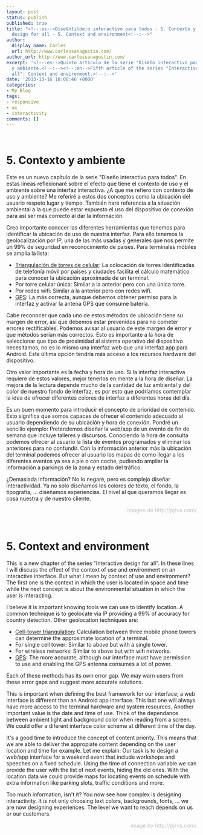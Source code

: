 ```yaml
---
layout: post
status: publish
published: true
title: "<!--:es-->Dise&ntilde;o interactivo para todos - 5. Contexto y ambiente<!--:--><!--:en-->Interactive
  design for all - 5. Context and environment<!--:-->"
author:
  display_name: Carles
  url: http://www.carlessanagustin.com/
author_url: http://www.carlessanagustin.com/
excerpt: '<!--:es-->Quinto artículo de la serie "Diseño interactivo para todos": Contexto
  y ambiente.<!--:--><!--:en-->Fifth article of the series "Interactive design for
  all": Context and environment.<!--:-->'
date: '2013-10-16 18:00:46 +0000'
categories:
- My Blog
tags:
- responsive
- ux
- interactivity
comments: []
---
```

<p><!--:es--><br />
<h1>5. Contexto y ambiente</h1>
<p>Este es un nuevo cap&iacute;tulo de la serie "Dise&ntilde;o interactivo para todos". En estas l&iacute;neas reflexionar&eacute; sobre el efecto que tiene el contexto de uso y el ambiente sobre una interfaz interactiva. &iquest;A que me refiero con contexto de uso y ambiente? Me referir&eacute; a estos dos conceptos como la ubicaci&oacute;n del usuario respeto lugar y tiempo. Tambi&eacute;n har&eacute; referencia a la situaci&oacute;n ambiental a la que puede estar expuesto el uso del dispositivo de conexi&oacute;n para as&iacute; ser m&aacute;s correcto al dar la informaci&oacute;n.</p>
<p>Creo importante conocer las diferentes herramientas que tenemos para identificar la ubicaci&oacute;n de uso de nuestra interfaz. Para ello tenemos la geolocalizaci&oacute;n por IP, una de las m&aacute;s usadas y generales que nos permite un 99% de seguridad en reconocimiento de paises. Para terminales m&oacute;biles se amplia la lista:</p>
<ul>
<li><a title="Locating Mobile Phones through Pinging and Triangulation" href="http://pursuitmag.com/locating-mobile-phones-through-pinging-and-triangulation/" target="_blank">Triangulaci&oacute;n de torres de celular</a>: La colocaci&oacute;n de torres identificadas de telefon&iacute;a m&oacute;vil por pa&iacute;ses y ciudades facilita el c&aacute;lculo matem&aacute;tico para conocer la ubicaci&oacute;n aproximada de un terminal.</li>
<li>Por torre celular &uacute;nica: Similar a la anterior pero con una &uacute;nica torre.</li>
<li>Por redes wifi: Similar a la anterior pero con redes wifi.</li>
<li><a title="GPS" href="http://es.wikipedia.org/wiki/Sistema_de_posicionamiento_global" target="_blank">GPS</a>: La m&aacute;s correcta, aunque debemos obtener permiso para la interfaz y activar la antena GPS que consume bater&iacute;a.</li>
</ul>
<p>Cabe reconocer que cada uno de estos m&eacute;todos de ubicaci&oacute;n tiene su margen de error, as&iacute; que debemos estar prevenidos para no cometer errores rectificables. Podemos avisar al usuario de este margen de error y que m&eacute;todos serian m&aacute;s correctos. Esto es importante a la hora de seleccionar que tipo de proximidad al sistema operativo del dispositivo necesitamos; no es lo mismo una interfaz web que una interfaz app para Android. Esta &uacute;ltima opci&oacute;n tendr&iacute;a m&aacute;s acceso a los recursos hardware del dispositivo.</p>
<p>Otro valor importante es la fecha y hora de uso. Si la interfaz interactiva requiere de estos valores, mejor tenerlos en mente a la hora de dise&ntilde;ar. La mejora de la lectura depende mucho de la cantidad de luz ambiental y del color de nuestro fondo de interfaz, es por esto que podr&iacute;amos contemplar la idea de ofrecer diferentes colores de interfaz a diferentes horas del d&iacute;a.</p>
<p>Es un buen momento para introducir el concepto de prioridad de contenido. Esto significa que somos capaces de ofrecer el contenido adecuado al usuario dependiendo de su ubicaci&oacute;n y hora de conexi&oacute;n. Pondr&eacute; un sencillo ejemplo: Pretendemos dise&ntilde;ar la web/app de un evento de fin de semana que incluye talleres y discursos. Conociendo la hora de consulta podemos ofrecer al usuario la lista de eventos programados y eliminar los anteriores para no confundir. Con la informaci&oacute;n anterior m&aacute;s la ubicaci&oacute;n del terminal podemos ofrecer al usuario los mapas de como llegar a los diferentes eventos ya sea a pie o con coche, pudiendo ampliar la informaci&oacute;n a parkings de la zona y estado del tr&aacute;fico.</p>
<p>&iquest;Demasiada informaci&oacute;n? No lo negar&eacute;, pero es complejo dise&ntilde;ar interactividad. Ya no solo dise&ntilde;amos los colores de texto, el fondo, la tipograf&iacute;a, ... dise&ntilde;amos experiencias. El nivel al que queramos llegar es cosa nuestra y de nuestro cliente.</p>
<p style="text-align: right;"><span style="color: #c0c0c0;">imagen de http://pjrvs.com/</span></p>
<p><!--:--><!--:en--><br />
<h1>5. Context and environment</h1>
<p>This is a new chapter of the series "Interactive design for all". In these lines I will discuss the effect of the context of use and environment on an interactive interface. But what I mean by context of use and environment? The first one is the context in which the user is located in space and time while the next concept is about the environmental situation in which the user is interacting.</p>
<p>I believe it is important knowing tools we can use to identify location. A common technique is to geolocate via IP providing a 99% of accuracy for country detection. Other geolocation techniques are:</p>
<ul>
<li><a title="Locating Mobile Phones through Pinging and Triangulation" href="http://pursuitmag.com/locating-mobile-phones-through-pinging-and-triangulation/" target="_blank">Cell-tower triangulation</a>: Calculation between three mobile phone towers can determine the approximate location of a terminal.</li>
<li>For single cell tower: Similar to above but with a single tower.</li>
<li>For wireless networks: Similar to above but with wifi networks.</li>
<li><a title="Global Positioning System" href="http://en.wikipedia.org/wiki/Global_Positioning_System" target="_blank">GPS</a>: The more accurate, although our interface must have permission to use and enabling the GPS antenna consumes a lot of power.</li>
</ul>
<p>Each of these methods has its own error gap. We may warn users from these error gaps and suggest more accurate solutions.</p>
<p>This is important when defining the best framework for our interface; a web interface is different than an Android app interface. This last one will always have more access to the terminal hardware and system resources. Another important value is the date and time of use. Think of the dependance between ambient light and background color when reading from a screen. We could offer a diferent interface color scheme at different time of the day.</p>
<p>It's a good time to introduce the concept of content priority. This means that we are able to deliver the appropiate content depending on the user location and time for example. Let me explain: Our task is to design a web/app interface for a weekend event that include workshops and speeches on a fixed schedule. Using the time of connection variable we can provide the user with the list of next events, hiding the old ones. With the location data we could provide maps for locating events on schedule with extra information like parking slots, traffic conditions and more.</p>
<p>Too much information, isn't it? You now see how complex is designing interactivity. It is not only choosing text colors, backgrounds, fonts, ... we are now designing experiences. The level we want to reach depends on us or our customers.</p>
<p style="text-align: right;"><span style="color: #c0c0c0;">image by http://pjrvs.com/</span></p>
<p><!--:--></p>
